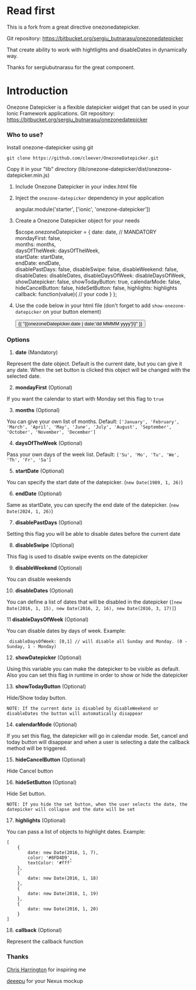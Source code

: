 # Read first #

This is a fork from a great directive onezonedatepicker.

Git repository: https://bitbucket.org/sergiu_butnarasu/onezonedatepicker

That create ability to work with hightlights and disableDates in dynamically way.

Thanks for sergiubutnarasu for the great component.

# Introduction #

Onezone Datepicker is a flexible datepicker widget that can be used in your Ionic Framework applications.
Git repository: https://bitbucket.org/sergiu_butnarasu/onezonedatepicker

### Who to use? ###

Install onezone-datepicker using git

	git clone https://github.com/cleever/OnezoneDatepicker.git

Copy it in your "lib" directory (lib/onezone-datepicker/dist/onezone-datepicker.min.js)

1) Include Onezone Datepicker in your index.html file

    <script src="lib/onezone-datepicker/dist/onezone-datepicker.min.js"></script>

2) Inject the `onezone-datepicker` dependency in your application

    angular.module('starter', ['ionic', 'onezone-datepicker'])
	
3) Create a Onezone Datepicker object for your needs
	
	$scope.onezoneDatepicker = {
        date: date, // MANDATORY 					
        mondayFirst: false,				
        months: months,					
        daysOfTheWeek: daysOfTheWeek, 	
        startDate: startDate, 			
        endDate: endDate,					
        disablePastDays: false,
        disableSwipe: false,
        disableWeekend: false,
        disableDates: disableDates,
        disableDaysOfWeek: disableDaysOfWeek,
        showDatepicker: false,
        showTodayButton: true,
        calendarMode: false,
        hideCancelButton: false,
        hideSetButton: false,
        highlights: highlights
        callback: function(value){
			// your code
		}
    };

4) Use the code below in your html file (don't forget to add `show-onezone-datepicker` on your button element)

    <onezone-datepicker datepicker-object="onezoneDatepicker">
        <button class="button button-block button-outline button-positive show-onezone-datepicker">
            {{  "{{onezoneDatepicker.date | date:'dd MMMM yyyy'}\}"   }} 
        </button>
    </onezone-datepicker>


### Options ###

1) **date** (Mandatory)

Represent the date object. Default is the current date, but you can give it any date. When the set button is clicked this object will be changed with the selected date.

2) **mondayFirst** (Optional)

If you want the calendar to start with Monday set this flag to `true`

3) **months** (Optional)

You can give your own list of months. Default: `['January', 'February', 'March', 'April', 'May', 'June', 'July', 'August', 'September', 'October', 'November', 'December']`

4) **daysOfTheWeek** (Optional)

Pass your own days of the week list. Default: `['Su', 'Mo', 'Tu', 'We', 'Th', 'Fr', 'Sa']`

5) **startDate** (Optional)

You can specify the start date of the datepicker. (`new Date(1989, 1, 26)`)

6) **endDate** (Optional)

Same as startDate, you can specify the end date of the datepicker. (`new Date(2024, 1, 26)`)

7) **disablePastDays** (Optional)

Setting this flag you will be able to disable dates before the current date

8) **disableSwipe** (Optional)

This flag is used to disable swipe events on the datepicker

9) **disableWeekend** (Optional)

You can disable weekends

10) **disableDates** (Optional)

You can define a list of dates that will be disabled in the datepicker (`[new Date(2016, 1, 15), new Date(2016, 2, 16), new Date(2016, 3, 17)]`)

11  **disableDaysOfWeek** (Optional)

You can disable dates by days of week. Example: 

     disableDaysOfWeek: [0,1] // will disable all Sunday and Monday. (0 - Sunday, 1 - Monday)

12) **showDatepicker** (Optional)

Using this variable you can make the datepicker to be visible as default. Also you can set this flag in runtime in order to show or hide the datepicker

13) **showTodayButton** (Optional)

Hide/Show today button. 

`NOTE: If the current date is disabled by disableWeekend or disableDates the button will automatically disappear`

14) **calendarMode** (Optional)

If you set this flag, the datepicker will go in calendar mode. Set, cancel and today button will disappear and when a user is selecting a date the callback method will be triggered.

15) **hideCancelButton** (Optional)

Hide Cancel button

16) **hideSetButton** (Optional)

Hide Set button.

`NOTE: If you hide the set button, when the user selects the date, the datepicker will collapse and the date will be set`

17) **highlights** (Optional)

You can pass a list of objects to highlight dates. Example: 

    [
        {
            date: new Date(2016, 1, 7),
            color: '#8FD4D9',
            textColor: '#fff'
        },
        {
            date: new Date(2016, 1, 18)
        },
        {
            date: new Date(2016, 1, 19)
        },
        {
            date: new Date(2016, 1, 20)
        }
    ]

18) **callback** (Optional)

Represent the callback function


### Thanks ###

[Chris Harrington](https://www.codementor.io/angularjs/tutorial/angularjs-calendar-directives-less-cess-moment-font-awesome) for inspiring me

[deeepu](https://dribbble.com/deeepu) for your Nexus mockup
